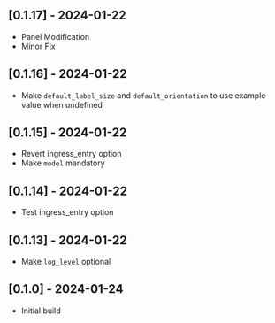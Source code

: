 ## [0.1.17] - 2024-01-22
- Panel Modification
- Minor Fix

## [0.1.16] - 2024-01-22
- Make `default_label_size` and `default_orientation` to use example value when undefined

## [0.1.15] - 2024-01-22
- Revert ingress_entry option
- Make `model` mandatory

## [0.1.14] - 2024-01-22
- Test ingress_entry option

## [0.1.13] - 2024-01-22
- Make `log_level` optional

## [0.1.0] - 2024-01-24
- Initial build
